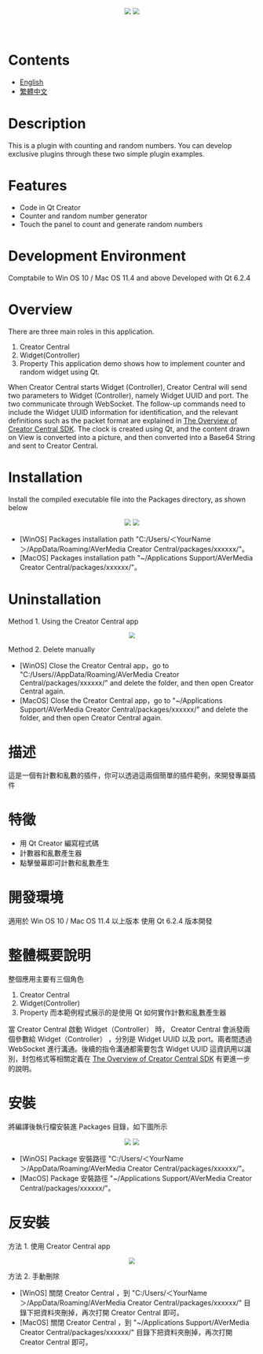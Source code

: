 <br/>
<br/>
<div align="center">
    <img src="Source/images/counter.png" style="zoom:80%"/>
  <img src="Source/images/random.png" style="zoom:80%"/>
</div>
<br/>
<br/>

# Contents
- [English](#Description)
- [繁體中文](#描述)

# **Description**
This is a plugin with counting and random numbers. You can develop exclusive plugins through these two simple plugin examples.

# **Features**
* Code in Qt Creator
* Counter and random number generator
* Touch the panel to count and generate random numbers

# **Development Environment**
Comptabile to Win OS 10 / Mac OS 11.4  and above
Developed with Qt 6.2.4

# **Overview**
There are three main roles in this application.
1. Creator Central
2. Widget(Controller)
3. Property
This application demo shows how to implement counter and random widget using Qt.

When Creator Central starts Widget (Controller), Creator Central will send two parameters to Widget (Controller), namely Widget UUID and port. The two communicate through WebSocket. The follow-up commands need to include the Widget UUID information for identification, and the relevant definitions such as the packet format are explained in [The Overview of Creator Central SDK](https://github.com/AVerMedia-Technologies-Inc/CreatorCentralSDK).
The clock is created using Qt, and the content drawn on View is converted into a picture, and then converted into a Base64 String and sent to Creator Central.

# **Installation**
Install the compiled executable file into the Packages directory, as shown below

<div align="center">
    <img src="Source/images/install_1.png" style="zoom:80%"/>
    <img src="Source/images/install_2.png" style="zoom:80%"/>
</div>

* [WinOS]
Packages installation path "C:/Users/＜YourName＞/AppData/Roaming/AVerMedia Creator Central/packages/xxxxxx/"。
* [MacOS]
Packages installation path "~/Applications Support/AVerMedia Creator Central/packages/xxxxxx/"。

# **Uninstallation**
Method 1. Using the Creator Central app
<div align="center">
    <img src="Source/images/uninstall.png" style="zoom:80%"/>
</div>

Method 2. Delete manually
* [WinOS]
Close the Creator Central app，go to "C:/Users/<YourName>/AppData/Roaming/AVerMedia Creator Central/packages/xxxxxx/" and delete the folder, and then open Creator Central again.
* [MacOS]
Close the Creator Central app，go to "~/Applications Support/AVerMedia Creator Central/packages/xxxxxx/" and delete the folder, and then open Creator Central again.





# **描述**
這是一個有計數和亂數的插件，你可以透過這兩個簡單的插件範例，來開發專屬插件

# **特徵**
* 用 Qt Creator 編寫程式碼
* 計數器和亂數產生器
* 點擊螢幕即可計數和亂數產生

# **開發環境**
適用於 Win OS 10 / Mac OS 11.4 以上版本
使用 Qt 6.2.4 版本開發

# **整體概要說明**
整個應用主要有三個角色
1. Creator Central
2. Widget(Controller)
3. Property
而本範例程式展示的是使用 Qt 如何實作計數和亂數產生器

當 Creator Central 啟動 Widget（Controller） 時， Creator Central 會派發兩個參數給 Widget（Controller） ，分別是 Widget UUID 以及 port。兩者間透過 WebSocket 進行溝通。後續的指令溝通都需要包含 Widget UUID 這資訊用以識別，封包格式等相關定義在 [The Overview of Creator Central SDK](https://github.com/AVerMedia-Technologies-Inc/CreatorCentralSDK) 有更進一步的說明。

# **安裝**
將編譯後執行檔安裝進 Packages 目錄，如下圖所示

<div align="center">
    <img src="Source/images/install_1.png" style="zoom:80%"/>
    <img src="Source/images/install_2.png" style="zoom:80%"/>
</div>

* [WinOS]
Package 安裝路徑 "C:/Users/＜YourName＞/AppData/Roaming/AVerMedia Creator Central/packages/xxxxxx/"。
* [MacOS]
Package 安裝路徑 "~/Applications Support/AVerMedia Creator Central/packages/xxxxxx/"。

# **反安裝**
方法 1. 使用 Creator Central app
<div align="center">
    <img src="Source/images/uninstall.png" style="zoom:80%"/>
</div>

方法 2. 手動刪除
* [WinOS]
關閉 Creator Central ，到 "C:/Users/＜YourName＞/AppData/Roaming/AVerMedia Creator Central/packages/xxxxxx/" 目錄下把資料夾刪掉，再次打開 Creator Central 即可。
* [MacOS]
關閉 Creator Central ，到 "~/Applications Support/AVerMedia Creator Central/packages/xxxxxx/" 目錄下把資料夾刪掉，再次打開 Creator Central 即可。

